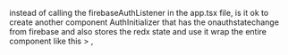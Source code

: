 instead of calling the firebaseAuthListener in the app.tsx file, is it ok to create another component AuthInitializer that has the onauthstatechange from firebase and also stores the redx state and use it wrap the entire component like this >
 <StrictMode>
    <Provider store={store}>
      <AuthInitializer>
          <App />
      </AuthInitializer>
    </Provider>
  </StrictMode>,